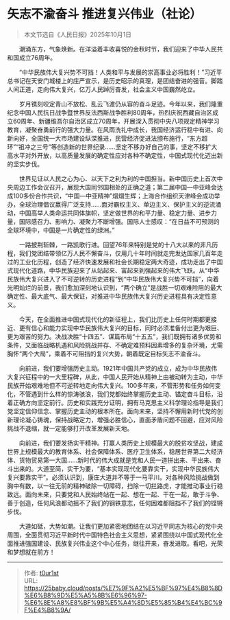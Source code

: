 # 矢志不渝奋斗 推进复兴伟业（社论）


> 本文节选自《人民日报》2025年10月1日

　　潮涌东方，气象焕新。在洋溢着丰收喜悦的金秋时节，我们迎来了中华人民共和国成立76周年。

　　“中华民族伟大复兴势不可挡！人类和平与发展的崇高事业必将胜利！”习近平总书记在天安门城楼上的庄严宣示，是历史昭示的真理，是团结奋进的强音。脚踏人间正道，走向伟大复兴，亿万人民踔厉奋发，社会主义中国巍然屹立。

　　岁月镌刻咬定青山不放松、乱云飞渡仍从容的奋斗足迹。今年以来，我们隆重纪念中国人民抗日战争暨世界反法西斯战争胜利80周年，热烈庆祝西藏自治区成立60周年、新疆维吾尔自治区成立70周年，开展深入贯彻中央八项规定精神学习教育，凝聚奋勇前行的强大力量。在风雨洗礼中成长，我国经济运行稳中有进、向新向好，全国统一大市场建设纵深推进，民营经济促进法颁布施行，“东方超环”“祖冲之三号”等创造新的世界纪录……坚定不移办好自己的事，坚定不移扩大高水平对外开放，以高质量发展的确定性应对各种不确定性，中国式现代化迈出新的坚实步伐。

　　世界见证以人民之心为心、以天下之利为利的中国担当。新中国历史上首次中央周边工作会议召开，展现大国同邻国相处的正确之道；第二届中国—中亚峰会达成100多份合作共识，“中国—中亚精神”熠熠生辉；上海合作组织天津峰会成功举办，全球治理倡议赢得广泛支持……面对霸权主义、单边主义、保护主义的逆流涌动，中国高举人类命运共同体旗帜，坚定做世界的和平力量、稳定力量、进步力量，国际感召力、影响力、凝聚力不断增强。国际人士感叹：“在日益不可预测的全球环境中，中国是一片确定性的绿洲。”

　　一路披荆斩棘，一路凯歌行进。回望76年来特别是党的十八大以来的非凡历程，我们党团结带领亿万人民不懈奋斗，仅用几十年时间就走完发达国家几百年走过的工业化历程，创造了经济快速发展和社会长期稳定两大奇迹，成功走出了中国式现代化道路，中华民族迎来了从站起来、富起来到强起来的伟大飞跃。从“中华民族伟大复兴进入了不可逆转的历史进程”到“中华民族伟大复兴势不可挡”，向着光明灿烂的前景，我们愈加深刻地认识到，“两个确立”是战胜一切艰难险阻的最大确定性、最大底气、最大保证，对推进中华民族伟大复兴历史进程具有决定性意义。

　　今天，在全面推进中国式现代化的新征程上，我们比历史上任何时期都更接近、更有信心和能力实现中华民族伟大复兴的目标，同时必须准备付出更为艰巨、更为艰苦的努力。决战决胜“十四五”、谋篇布局“十五五”，我们既拥有诸多优势和条件，又面临战略机遇和风险挑战并存、不确定难预料因素增多的复杂环境，尤需胸怀“两个大局”，乘着不可阻挡的复兴大势，朝着既定目标矢志不渝奋斗。

　　向前进，我们要增强历史主动。1921年中国共产党的成立，成为中华民族伟大复兴征程中的一大里程碑，从此，中国人民开始从精神上由被动转为主动，中华民族开始艰难地但不可逆转地走向伟大复兴。100多年来，不管形势和任务如何变化，不管遇到什么样的惊涛骇浪，我们党都始终掌握历史主动、锚定奋斗目标，沿着正确方向坚定前行。历史和实践充分证明，拥有马克思主义科学理论指导是我们党坚定信仰信念、掌握历史主动的根本所在。面向未来，坚持不懈用新时代党的创新理论凝心铸魂，保持战略定力，增强必胜信心，直面矛盾问题不回避，应对风险挑战不退缩，就一定能够打开改革发展新天地。

　　向前进，我们要发扬实干精神。打赢人类历史上规模最大的脱贫攻坚战，建成世界上规模最大的教育体系、社会保障体系、医疗卫生体系，稳居世界第二大经济体、货物贸易第一大国……新时代的伟大成就是党和人民一道拼出来、干出来、奋斗出来的。大道至简，实干为要，“基本实现现代化要靠实干，实现中华民族伟大复兴要靠实干”。必须认识到，康庄大道并不等于一马平川。对各种风险挑战做到胸中有数，以一往无前的精神破除一切障碍，扫除一切拦路虎，才能推动事业行稳致远。面向未来，只要党和人民始终站在一起、想在一起、干在一起，敢于斗争、善于创造，任何风浪都动摇不了我们的钢铁意志，任何困难都阻挡不了我们的铿锵步伐。

　　大道如砥，大势如潮。让我们更加紧密地团结在以习近平同志为核心的党中央周围，全面贯彻习近平新时代中国特色社会主义思想，紧紧围绕以中国式现代化全面推进强国建设、民族复兴伟业这个中心任务，继往开来，奋发进取。看吧，光荣和梦想就在前方！

---

> 作者: [t0ur1st](https://github.com/tyd2000)  
> URL: https://25baby.cloud/posts/%E7%9F%A2%E5%BF%97%E4%B8%8D%E6%B8%9D%E5%A5%8B%E6%96%97-%E6%8E%A8%E8%BF%9B%E5%A4%8D%E5%85%B4%E4%BC%9F%E4%B8%9A/  

